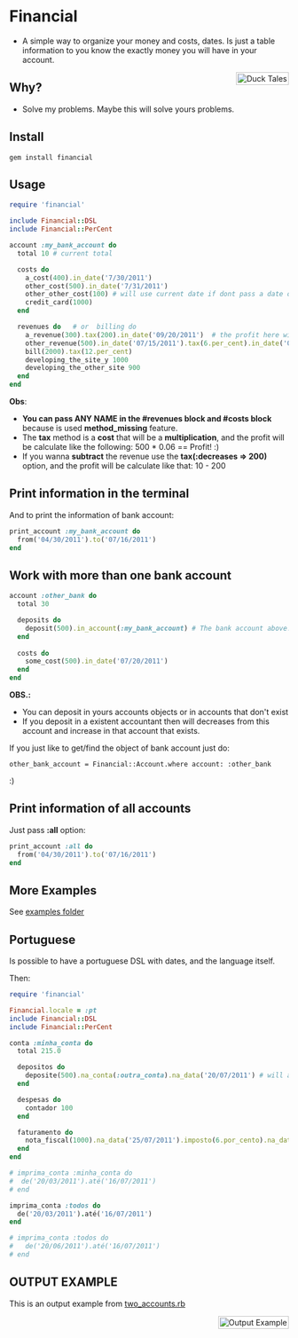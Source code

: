 Financial
=========

* A simple way to organize your money and costs, dates.
  Is just a table information to you know the exactly money you will have in your account.

<div style="padding:2px; border:1px solid silver; float:right; margin:0 0 1em 2em; background:white">
  <img src="https://github.com/tomas-stefano/financial/raw/master/duck_tales.gif" alt="Duck Tales" />
</div>

Why?
----

* Solve my problems. Maybe this will solve yours problems.

Install
-------

    gem install financial

Usage
-----

```ruby
require 'financial'

include Financial::DSL
include Financial::PerCent

account :my_bank_account do
  total 10 # current total

  costs do
    a_cost(400).in_date('7/30/2011')
    other_cost(500).in_date('7/31/2011')
    other_other_cost(100) # will use current date if dont pass a date option
    credit_card(1000)
  end

  revenues do   # or  billing do
    a_revenue(300).tax(200).in_date('09/20/2011')  # the profit here will be 100 and the date of the a_revenue will be today and the tax date will be '09/20/2011'
    other_revenue(500).in_date('07/15/2011').tax(6.per_cent).in_date('08/20/2011')
    bill(2000).tax(12.per_cent)
    developing_the_site_y 1000
    developing_the_other_site 900
  end
end
```

**Obs**: 

  * **You can pass ANY NAME in the #revenues block and #costs block**
	because is used **method_missing** feature.
  * The **tax** method is a **cost** that will be a **multiplication**, 
	and the profit will be calculate like the following: 500 * 0.06 == Profit! :)
  * If you wanna **subtract** the revenue use the **tax(:decreases => 200)** option, 
	and the profit will be calculate like that: 10 - 200

Print information in the terminal
---------------------------------

And to print the information of bank account:

```ruby
print_account :my_bank_account do
  from('04/30/2011').to('07/16/2011')
end
```

Work with more than one bank account
------------------------------------

```ruby
account :other_bank do
  total 30

  deposits do
    deposit(500).in_account(:my_bank_account) # The bank account above!
  end
  
  costs do
    some_cost(500).in_date('07/20/2011')
  end
end
```

**OBS.:**

   * You can deposit in yours accounts objects or in accounts that don't exist
   * If you deposit in a existent accountant then will decreases from this account and increase in that account that exists.

If you just like to get/find the object of bank account just do:

    other_bank_account = Financial::Account.where account: :other_bank

:)

Print information of all accounts
---------------------------------

Just pass **:all** option:

```ruby
print_account :all do
  from('04/30/2011').to('07/16/2011')
end
```

More Examples
-------------

See [examples folder](https://github.com/tomas-stefano/financial/tree/master/examples)

Portuguese
----------

Is possible to have a portuguese DSL with dates, and the language itself.

Then:

```ruby
require 'financial'

Financial.locale = :pt
include Financial::DSL
include Financial::PerCent

conta :minha_conta do
  total 215.0

  depositos do
    deposite(500).na_conta(:outra_conta).na_data('20/07/2011') # will add 500 in outra_conta in the 20 July 2011
  end

  despesas do
    contador 100
  end

  faturamento do
    nota_fiscal(1000).na_data('25/07/2011').imposto(6.por_cento).na_data('17/08/2011') # Will have a revenue of 1000 in 25 July 2011 BUT will have a tax cost of 6 per cent in 17 august 2011
  end
end

# imprima_conta :minha_conta do
#  de('20/03/2011').até('16/07/2011')
# end

imprima_conta :todos do
  de('20/03/2011').até('16/07/2011')
end

# imprima_conta :todos do
#   de('20/06/2011').até('16/07/2011')
# end
```

OUTPUT EXAMPLE
--------------

This is an output example from [two_accounts.rb](https://github.com/tomas-stefano/financial/blob/master/examples/two_accounts.rb)

<div style="padding:2px; border:1px solid silver; float:right; margin:0 0 1em 2em; background:white">
  <img src="https://github.com/tomas-stefano/financial/raw/master/example.png" alt="Output Example" />
</div>

